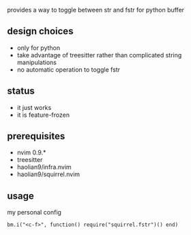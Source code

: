 provides a way to toggle between str and fstr for python buffer

## design choices
* only for python
* take advantage of treesitter rather than complicated string manipulations
* no automatic operation to toggle fstr

## status
* it just works
* it is feature-frozen

## prerequisites
* nvim 0.9.*
* treesitter
* haolian9/infra.nvim
* haolian9/squirrel.nvim

## usage
my personal config
```
bm.i("<c-f>", function() require("squirrel.fstr")() end)
```
